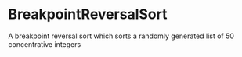 # BreakpointReversalSort
A breakpoint reversal sort which sorts a randomly generated list of 50 concentrative integers 
